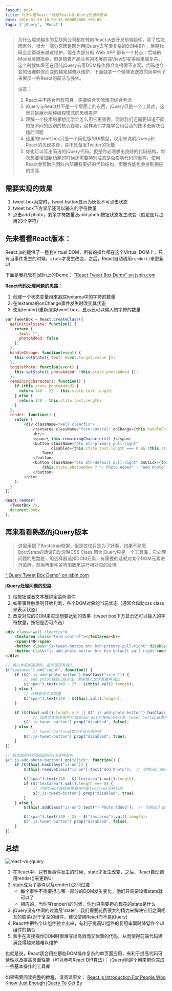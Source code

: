 ```yaml
---
layout: post
title: 为什么是React－浅谈React与jQuery的思维差异
date: 2016-01-16 18:50:35.000000000 +09:00
tags: ['jQuery', 'React']
---
```


> 为什么越来越多的互联网公司都在转向React.js去开发前端组件，除了性能因素外，很大一部分原因是因为用jQuery去写很复杂的DOM操作，后期代码会变得越来越难维护。现在大部分的 Web APP 都有一个特点：后端的Model层很简单，但是随着产品业务的拓展前端View却变得越来越复杂，这个时候如果还在用纯jQuery去写DOM操作将会变得很不直观，代码也会变的很臃肿进而变的越来越难以维护，下面就拿一个微博发送框的简单例子来展示一些React的简洁与强大。
>
> 注意：
> 1. React并不适合所有项目，需要结合实际情况综合考虑
> 2. jQuery与React并不是一个层面上的东西，jQuery只是一个工具库，这里只是展示两种编程模式的思维差异
> 3. 理解一个技术的思想比学会怎么用它更重要，同时我们还需要知道不同的技术间的区别的核心在哪，这样我们才能学会用合适的技术去解决合适的问题
> 4. 这里的tweet box只是一个简化版的UI模型，仅用来说明jQuery和React的思维差异，并不具备发Twitter的功能
> 5. 你也可以写出简洁的jQuery代码。但是你必须想出良好的代码结构，每次想要增加新功能的时候还需要特别注意是否影响代码的重构，使用React会帮助你团队内部拥有更好的代码结构，页面性能也会得到相应的提高


## 需要实现的效果
1. tweet box为空时，tweet button显示为灰色不可点击状态
2. tweet box下方显示还可以输入的字符数量
3. 点击add photo，剩余字符数量及add photo按钮状态发生改变（假定图片占用23个字符）


## 先来看看React版本：
React.js的提供了一整套Virtual DOM，所有的操作都在这个Virtual DOM上，只有当事件发生的时候，`state`才发生改变，之后，React自动调用`render()`来更新UI

下面是我托管在jsBin上的Demo：
<a class="jsbin-embed" href="http://jsbin.com/verazi/embed?js,output">"React Tweet Box Demo" on jsbin.com</a><script src="http://static.jsbin.com/js/embed.min.js?3.35.9"></script>

**React代码处理问题的思路**：
1. 创建一个状态变量用来追踪textarea中的字符的数量
2. 在textarea的onChange事件发生时改变其状态
3. 使用render()重新渲染tweet box，显示还可以输入的字符的数量

```js
var TweetBox = React.createClass({
  getInitialState: function() {
    return {
      text: "",
      photoAdded: false
    };
  },
  handleChange: function(event) {
    this.setState({ text: event.target.value });
  },
  togglePhoto: function(event) {
    this.setState({ photoAdded: !this.state.photoAdded });
  },
  remainingCharacters: function() {
    if (this.state.photoAdded) {
      return 140 - 23 - this.state.text.length;
    } else {
      return 140 - this.state.text.length;
    }
  },
  render: function() {
    return (
        <div className="well clearfix">
            <textarea className="form-control" onChange={this.handleChange}></textarea>
            <br/>
            <span>{ this.remainingCharacters() }</span>
            <button className="btn btn-primary pull-right"
                    disabled={this.state.text.length === 0 && !this.state.photoAdded}>
                Tweet
            </button>
            <button className="btn btn-default pull-right" onClick={this.togglePhoto}>
                {this.state.photoAdded ? "✓ Photo Added" : "Add Photo" }
            </button>
        </div>
    );
  }
});

React.render(
  <TweetBox />,
  document.body
);
```


## 再来看看熟悉的jQuery版本
> 这里用到了Bootstrap框架，但是仅仅只是为了好看，如果不熟悉BootStrap的话请自动忽略CSS Class
因为jQuery只是一个工具库，它处理问题的思路是，用选择器选择DOM元素，有需要的话就对某个DOM元素进行监听，然后再事件监听函数里进行相对应的处理

<a class="jsbin-embed" href="http://jsbin.com/geqisi/embed?js,output">"jQuery Tweet Box Demo" on jsbin.com</a><script src="http://static.jsbin.com/js/embed.min.js?3.35.9"></script>

**jQuery处理问题的思路**
1. 给按钮或者文本框绑定监听事件
2. 如果事件触发则开始判断，各个DOM对象的当前状态（通常会借助css class来表示状态）
3. 改变对应的DOM来实现想要达到的效果（tweet box下方显示还可以输入的字符数量，按钮是否可点击）

```html
<div class="well clearfix">
    <textarea class="form-control"></textarea><br>
    <span>140</span>
    <button class="js-tweet-button btn btn-primary pull-right" disabled>Tweet</button>
    <button class="js-add-photo-button btn btn-default pull-right">Add Photo</button>
</div>
```

```javascript
// 给文本框绑定事件，监听是否有输入
$("textarea").on("input", function() {
    if ($(".js-add-photo-button").hasClass("is-on")) {
        // add phtot按钮已经点击，剩余输入文本数量再减23
        $("span").text(140 - 23 - $(this).val().length);
    } else {
        // 计算剩余文本数量
        $("span").text(140 - $(this).val().length);
    }

    if ($(this).val().length > 0 || $(".js-add-photo-button").hasClass("is-on")) {
            // 如果文本框里有内容或者add phtot按钮已经点击，tweet button设置为可点击状态
        $(".js-tweet-button").prop("disabled", false);
    } else {
            // tweet button设置为不可点击状态
        $(".js-tweet-button").prop("disabled", true);
    }
});

// 给添加照片的按钮绑定点击事件监听
$(".js-add-photo-button").on("click", function() {
    if ($(this).hasClass("is-on")) {
        $(this).removeClass("is-on").text("Add Photo");  // 切换add photo按钮显示状态

        $("span").text(140 - $("textarea").val().length);
        if ($("textarea").val().length === 0) {
            // 切换tweet按钮前需要先判断textarea当前状态
            $(".js-tweet-button").prop("disabled", true);
        }
    } else {
        $(this).addClass("is-on").text("✓ Photo Added");  // 切换add photo按钮显示状态

        $("span").text(140 - 23 - $("textarea").val().length);
        $(".js-tweet-button").prop("disabled", false);
    }
});
```

## 总结
![react-vs-jquery](http://7xort8.com1.z0.glb.clouddn.com/blog_react-vs-jquery.png)
1. 在React中，只有当事件发生的时候，state才发生改变，之后，React自动调用render()来更新UI
2. state成为了事件以及render()之间过渡：
    - 每个事件不需要担心哪一部分的DOM发生变化，他们只需要设置state就可以了
    - 相应的，当你写render()的时候，你也只需要担心现在的state是什么
3. jQuery没有中间的过渡层'state'，我们需要花费很大的精力来解决它们之间相互的联系(对于复杂的组件，建议使用React而不是jQuery)
4. React中把各个UI组件独立出来，有利于提高UI组件的复用率同时降低各个UI组件的耦合
5. 新手在直接操作DOM时很难写出高效而又优雅的代码，从而使得前端代码满满变得越来越难以维护

也就是说，React适合用在那些DOM操作复杂的单页面应用，有利于提高代码可读性以及提高页面性能（可以参考React Diff算法）；
jQuery则是个用来帮你完成一些基本操作的工具库


如果需要阅读完整的教程，请阅读原文：
[React.js Introduction For People Who Know Just Enough jQuery To Get By](http://reactfordesigners.com/labs/reactjs-introduction-for-people-who-know-just-enough-jquery-to-get-by/?utm_source=javascriptweekly&utm_medium=email)
